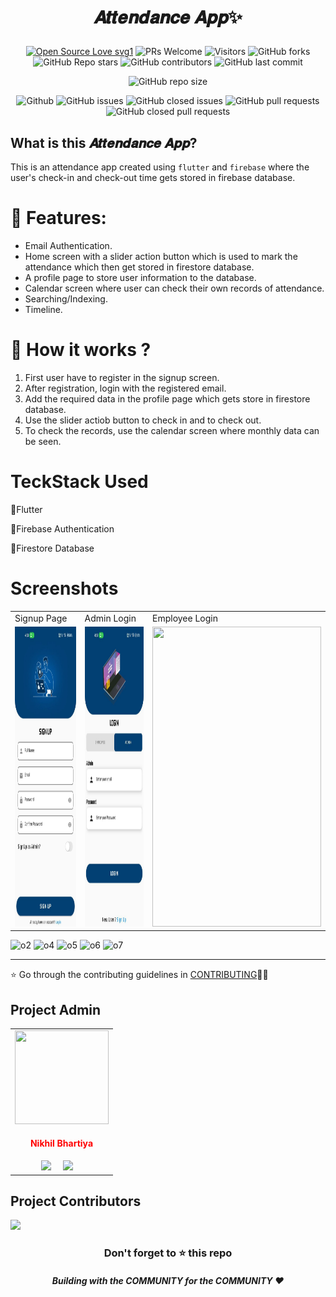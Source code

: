 # <p align="center">𝑨𝒕𝒕𝒆𝒏𝒅𝒂𝒏𝒄𝒆 𝑨𝒑𝒑✨</P>

 <div align="center">
 <p>

[![Open Source Love svg1](https://badges.frapsoft.com/os/v1/open-source.svg?v=103)](https://github.com/ellerbrock/open-source-badges/)
![PRs Welcome](https://img.shields.io/badge/PRs-welcome-brightgreen.svg?style=flat)
![Visitors](https://api.visitorbadge.io/api/visitors?path=Nikhil636%2FAttendance-app%20&countColor=%23263759&style=flat)
![GitHub forks](https://img.shields.io/github/forks/Nikhil636/Attendance-app)
![GitHub Repo stars](https://img.shields.io/github/stars/Nikhil636/Attendance-app)
![GitHub contributors](https://img.shields.io/github/contributors/Nikhil636/Attendance-app)
![GitHub last commit](https://img.shields.io/github/last-commit/Nikhil636/Attendance-app)

![GitHub repo size](https://img.shields.io/github/repo-size/Nikhil636/Attendance-app)

![Github](https://img.shields.io/github/license/Nikhil636/Attendance-app)
![GitHub issues](https://img.shields.io/github/issues/Nikhil636/Attendance-app)
![GitHub closed issues](https://img.shields.io/github/issues-closed-raw/Nikhil636/Attendance-app)
![GitHub pull requests](https://img.shields.io/github/issues-pr/Nikhil636/Attendance-app)
![GitHub closed pull requests](https://img.shields.io/github/issues-pr-closed/Nikhil636/Attendance-app)
 </p>
 </div>


## What is this 𝑨𝒕𝒕𝒆𝒏𝒅𝒂𝒏𝒄𝒆 𝑨𝒑𝒑?
This is an attendance app created using `flutter` and `firebase` where the user's check-in and check-out time gets stored in firebase database.




## <h1>🧰 Features:</h1>
* Email Authentication.
* Home screen with a slider action button which is used to mark the attendance which then get stored in firestore database. 
* A profile page to store user information to the database. 
* Calendar screen where user can check their own records of attendance.
* Searching/Indexing.
* Timeline.



## <h1>🤔 How it works ?</h1>
1) First user have to register in the signup screen.
2) After registration, login with the registered email.
3) Add the required data in the profile page which gets store in firestore database.
4) Use the slider actiob  button to check in and to check out.
5) To check the records, use the calendar screen where monthly data can be seen.




<H1>TeckStack Used</H1>

🔸Flutter

🔸Firebase Authentication

🔸Firestore Database


## <h1>Screenshots</h1>


<table>
  <tr>
    <td>Signup Page</td>
     <td>Admin Login</td>
     <td>Employee Login</td>
  </tr>
  <tr>
    <td><img src="Screenshot/o1.jpg" width=270 height=480></td>
    <td><img src="Screenshot/o2.jpg" width=270 height=480></td>
    <td><img src="https://user-images.githubusercontent.com/85816852/225295840-cb62df1d-2962-457d-ae63-e65a9d26eb12.jpg" width=270 height=480></td>
  </tr>
 </table>
 


![o2](https://user-images.githubusercontent.com/85816852/225295813-67581ac9-7299-4f18-b22e-1ab84774d095.jpg)
![o4](https://user-images.githubusercontent.com/85816852/225295835-4f231b19-72f9-45b1-bf86-2fbfcd749007.jpg)
![o5](https://user-images.githubusercontent.com/85816852/225295829-62bfc911-2f48-4bde-ab65-423ce09e1d4d.jpg)
![o6](https://user-images.githubusercontent.com/85816852/225295826-18d237d2-e8b1-465d-84ea-f84274fbc9d1.jpg)
![o7](https://user-images.githubusercontent.com/85816852/225295816-bc2708c4-d6a7-45ac-8711-2322b569dbd7.jpg)






---


⭐ Go through the contributing guidelines in [CONTRIBUTING](https://github.com/Nikhil636/Attendance-app/blob/main/CONTRIBUTING.md)👩‍💻

## Project Admin
<table>
<tr>
<td align="center"><a href="https://github.com/Nikhil636"><img src="https://avatars.githubusercontent.com/u/95742951?v=4" width=150px height=150px /></a></br> <h4 style="color:red;">Nikhil Bhartiya</h4></a>
<a target="_blank"href="https://www.linkedin.com/in/nikhil636"><img src="https://img.shields.io/badge/linkedin-%230077B5.svg?&style=for-the-badge&logo=linkedin&logoColor=white" /></a>&nbsp;&nbsp;&nbsp;&nbsp;
 <a href="mailto:nbhartiya16@gmail.com"><img src="https://img.shields.io/badge/gmail-%23D14836.svg?&style=for-the-badge&logo=gmail&logoColor=white" /></a>&nbsp;&nbsp;&nbsp;&nbsp;
   </td>

</tr>
</table>


## Project Contributors

<a href="https://github.com/Nikhil636/Attendance-app/graphs/contributors">
<img src="https://contrib.rocks/image?repo=Nikhil636/Attendance-app" />
</a>
<div align="center">
    <h3>Don't forget to ⭐ this repo</h3>
    <h5>Building with the COMMUNITY for the COMMUNITY ❤️</h5>
</div>

